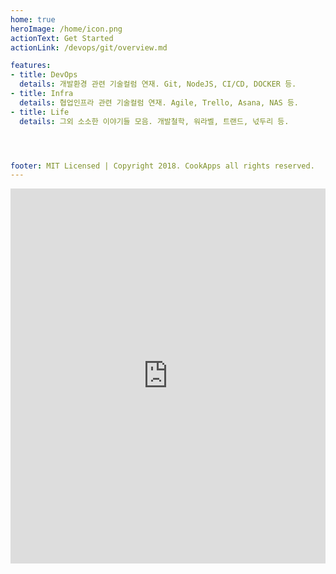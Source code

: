 ```yaml
---
home: true
heroImage: /home/icon.png
actionText: Get Started
actionLink: /devops/git/overview.md

features:
- title: DevOps
  details: 개발환경 관련 기술컬럼 연재. Git, NodeJS, CI/CD, DOCKER 등.
- title: Infra
  details: 협업인프라 관련 기술컬럼 연재. Agile, Trello, Asana, NAS 등. 
- title: Life
  details: 그외 소소한 이야기들 모음. 개발철학, 워라벨, 트랜드, 넋두리 등.




footer: MIT Licensed | Copyright 2018. CookApps all rights reserved.
---
```



<iframe width="100%" height="600" src="https://www.youtube.com/embed/IEjOJIncVXM" frameborder="0" allow="autoplay; encrypted-media" allowfullscreen></iframe>